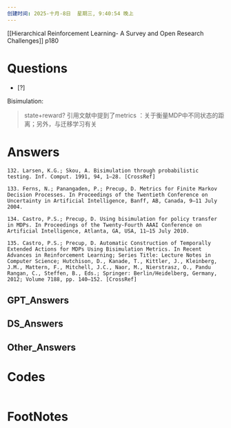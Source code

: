 ```yaml
---
创建时间: 2025-十月-8日  星期三, 9:40:54 晚上
---
```



[[Hierarchical Reinforcement Learning- A Survey and Open Research Challenges]]
p180
# Questions

- [?] 

Bisimulation: 
>state+reward?
>引用文献中提到了metrics ：关于衡量MDP中不同状态的距离；另外，与迁移学习有关


# Answers

```text
132. Larsen, K.G.; Skou, A. Bisimulation through probabilistic testing. Inf. Comput. 1991, 94, 1–28. [CrossRef] 
     
133. Ferns, N.; Panangaden, P.; Precup, D. Metrics for Finite Markov Decision Processes. In Proceedings of the Twentieth Conference on Uncertainty in Artificial Intelligence, Banff, AB, Canada, 9–11 July 2004. 

134. Castro, P.S.; Precup, D. Using bisimulation for policy transfer in MDPs. In Proceedings of the Twenty-Fourth AAAI Conference on Artificial Intelligence, Atlanta, GA, USA, 11–15 July 2010. 
     
135. Castro, P.S.; Precup, D. Automatic Construction of Temporally Extended Actions for MDPs Using Bisimulation Metrics. In Recent Advances in Reinforcement Learning; Series Title: Lecture Notes in Computer Science; Hutchison, D., Kanade, T., Kittler, J., Kleinberg, J.M., Mattern, F., Mitchell, J.C., Naor, M., Nierstrasz, O., Pandu Rangan, C., Steffen, B., Eds.; Springer: Berlin/Heidelberg, Germany, 2012; Volume 7188, pp. 140–152. [CrossRef]
```

## GPT_Answers


## DS_Answers


## Other_Answers


# Codes

```python

```


# FootNotes
